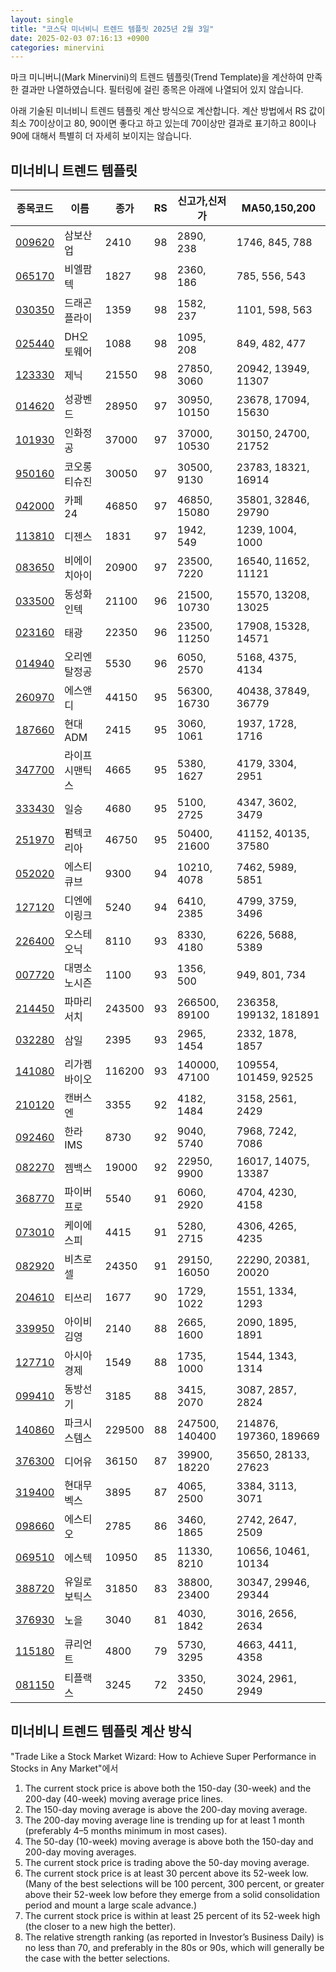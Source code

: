 ```yaml
---
layout: single
title: "코스닥 미너비니 트렌드 템플릿 2025년 2월 3일"
date: 2025-02-03 07:16:13 +0900
categories: minervini
---
```

마크 미니버니(Mark Minervini)의 트렌드 템플릿(Trend Template)을 계산하여 만족한 결과만 나열하였습니다. 필터링에 걸린 종목은 아래에 나열되어 있지 않습니다.

아래 기술된 미너비니 트렌드 템플릿 계산 방식으로 계산합니다. 계산 방법에서 RS 값이 최소 70이상이고 80, 90이면 좋다고 하고 있는데 70이상만 결과로 표기하고 80이나 90에 대해서 특별히 더 자세히 보이지는 않습니다.

## 미너비니 트렌드 템플릿

|종목코드|이름|종가|RS|신고가,신저가|MA50,150,200|
|------|---|---|--|---------|------------|
|[009620](https://finance.daum.net/quotes/A009620)|삼보산업|2410|98|2890, 238|1746, 845, 788|
|[065170](https://finance.daum.net/quotes/A065170)|비엘팜텍|1827|98|2360, 186|785, 556, 543|
|[030350](https://finance.daum.net/quotes/A030350)|드래곤플라이|1359|98|1582, 237|1101, 598, 563|
|[025440](https://finance.daum.net/quotes/A025440)|DH오토웨어|1088|98|1095, 208|849, 482, 477|
|[123330](https://finance.daum.net/quotes/A123330)|제닉|21550|98|27850, 3060|20942, 13949, 11307|
|[014620](https://finance.daum.net/quotes/A014620)|성광벤드|28950|97|30950, 10150|23678, 17094, 15630|
|[101930](https://finance.daum.net/quotes/A101930)|인화정공|37000|97|37000, 10530|30150, 24700, 21752|
|[950160](https://finance.daum.net/quotes/A950160)|코오롱티슈진|30050|97|30500, 9130|23783, 18321, 16914|
|[042000](https://finance.daum.net/quotes/A042000)|카페24|46850|97|46850, 15080|35801, 32846, 29790|
|[113810](https://finance.daum.net/quotes/A113810)|디젠스|1831|97|1942, 549|1239, 1004, 1000|
|[083650](https://finance.daum.net/quotes/A083650)|비에이치아이|20900|97|23500, 7220|16540, 11652, 11121|
|[033500](https://finance.daum.net/quotes/A033500)|동성화인텍|21100|96|21500, 10730|15570, 13208, 13025|
|[023160](https://finance.daum.net/quotes/A023160)|태광|22350|96|23500, 11250|17908, 15328, 14571|
|[014940](https://finance.daum.net/quotes/A014940)|오리엔탈정공|5530|96|6050, 2570|5168, 4375, 4134|
|[260970](https://finance.daum.net/quotes/A260970)|에스앤디|44150|95|56300, 16730|40438, 37849, 36779|
|[187660](https://finance.daum.net/quotes/A187660)|현대ADM|2415|95|3060, 1061|1937, 1728, 1716|
|[347700](https://finance.daum.net/quotes/A347700)|라이프시맨틱스|4665|95|5380, 1627|4179, 3304, 2951|
|[333430](https://finance.daum.net/quotes/A333430)|일승|4680|95|5100, 2725|4347, 3602, 3479|
|[251970](https://finance.daum.net/quotes/A251970)|펌텍코리아|46750|95|50400, 21600|41152, 40135, 37580|
|[052020](https://finance.daum.net/quotes/A052020)|에스티큐브|9300|94|10210, 4078|7462, 5989, 5851|
|[127120](https://finance.daum.net/quotes/A127120)|디엔에이링크|5240|94|6410, 2385|4799, 3759, 3496|
|[226400](https://finance.daum.net/quotes/A226400)|오스테오닉|8110|93|8330, 4180|6226, 5688, 5389|
|[007720](https://finance.daum.net/quotes/A007720)|대명소노시즌|1100|93|1356, 500|949, 801, 734|
|[214450](https://finance.daum.net/quotes/A214450)|파마리서치|243500|93|266500, 89100|236358, 199132, 181891|
|[032280](https://finance.daum.net/quotes/A032280)|삼일|2395|93|2965, 1454|2332, 1878, 1857|
|[141080](https://finance.daum.net/quotes/A141080)|리가켐바이오|116200|93|140000, 47100|109554, 101459, 92525|
|[210120](https://finance.daum.net/quotes/A210120)|캔버스엔|3355|92|4182, 1484|3158, 2561, 2429|
|[092460](https://finance.daum.net/quotes/A092460)|한라IMS|8730|92|9040, 5740|7968, 7242, 7086|
|[082270](https://finance.daum.net/quotes/A082270)|젬백스|19000|92|22950, 9900|16017, 14075, 13387|
|[368770](https://finance.daum.net/quotes/A368770)|파이버프로|5540|91|6060, 2920|4704, 4230, 4158|
|[073010](https://finance.daum.net/quotes/A073010)|케이에스피|4415|91|5280, 2715|4306, 4265, 4235|
|[082920](https://finance.daum.net/quotes/A082920)|비츠로셀|24350|91|29150, 16050|22290, 20381, 20020|
|[204610](https://finance.daum.net/quotes/A204610)|티쓰리|1677|90|1729, 1022|1551, 1334, 1293|
|[339950](https://finance.daum.net/quotes/A339950)|아이비김영|2140|88|2665, 1600|2090, 1895, 1891|
|[127710](https://finance.daum.net/quotes/A127710)|아시아경제|1549|88|1735, 1000|1544, 1343, 1314|
|[099410](https://finance.daum.net/quotes/A099410)|동방선기|3185|88|3415, 2070|3087, 2857, 2824|
|[140860](https://finance.daum.net/quotes/A140860)|파크시스템스|229500|88|247500, 140400|214876, 197360, 189669|
|[376300](https://finance.daum.net/quotes/A376300)|디어유|36150|87|39900, 18220|35650, 28133, 27623|
|[319400](https://finance.daum.net/quotes/A319400)|현대무벡스|3895|87|4065, 2500|3384, 3113, 3071|
|[098660](https://finance.daum.net/quotes/A098660)|에스티오|2785|86|3460, 1865|2742, 2647, 2509|
|[069510](https://finance.daum.net/quotes/A069510)|에스텍|10950|85|11330, 8210|10656, 10461, 10134|
|[388720](https://finance.daum.net/quotes/A388720)|유일로보틱스|31850|83|38800, 23400|30347, 29946, 29344|
|[376930](https://finance.daum.net/quotes/A376930)|노을|3040|81|4030, 1842|3016, 2656, 2634|
|[115180](https://finance.daum.net/quotes/A115180)|큐리언트|4800|79|5730, 3295|4663, 4411, 4358|
|[081150](https://finance.daum.net/quotes/A081150)|티플랙스|3245|72|3350, 2450|3024, 2961, 2949|

## 미너비니 트렌드 템플릿 계산 방식

"Trade Like a Stock Market Wizard: How to Achieve Super Performance in Stocks in Any Market"에서

 1. The current stock price is above both the 150-day (30-week) and the 200-day (40-week) moving average price lines.
 1. The 150-day moving average is above the 200-day moving average.
 1. The 200-day moving average line is trending up for at least 1 month (preferably 4–5 months minimum in most cases).
 1. The 50-day (10-week) moving average is above both the 150-day and 200-day moving averages.
 1. The current stock price is trading above the 50-day moving average.
 1. The current stock price is at least 30 percent above its 52-week low. (Many of the best selections will be 100 percent, 300 percent, or greater above their 52-week low before they emerge from a solid consolidation period and mount a large scale advance.)
 1. The current stock price is within at least 25 percent of its 52-week high (the closer to a new high the better).
 1. The relative strength ranking (as reported in Investor’s Business Daily) is no less than 70, and preferably in the 80s or 90s, which will generally be the case with the better selections.
